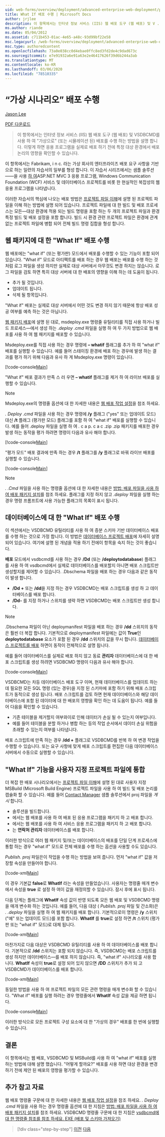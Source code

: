 ```yaml
---
uid: web-forms/overview/deployment/advanced-enterprise-web-deployment/performing-a-what-if-deployment
title: What If 배포 수행 | Microsoft Docs
author: jrjlee
description: 이 항목에서는 인터넷 정보 서비스 (IIS) 웹 배포 도구 (웹 배포) 및 V ...를 사용 하 여 ' what if ' (또는 시뮬레이션 된) 배포를 수행 하는 방법을 설명 합니다.
ms.author: riande
ms.date: 05/04/2012
ms.assetid: c711b453-01ac-4e65-a48c-93d99bf22e58
msc.legacyurl: /web-forms/overview/deployment/advanced-enterprise-web-deployment/performing-a-what-if-deployment
msc.type: authoredcontent
ms.openlocfilehash: 73a0e038cc0d4ebae0ffc8ed3fd2de4c9dad673c
ms.sourcegitcommit: e7e91932a6e91a63e2e46417626f39d6b244a3ab
ms.translationtype: MT
ms.contentlocale: ko-KR
ms.lasthandoff: 03/06/2020
ms.locfileid: "78510335"
---
```

# <a name="performing-a-what-if-deployment"></a>“가상 시나리오” 배포 수행

[Jason Lee](https://github.com/jrjlee)

[PDF 다운로드](https://msdnshared.blob.core.windows.net/media/MSDNBlogsFS/prod.evol.blogs.msdn.com/CommunityServer.Blogs.Components.WeblogFiles/00/00/00/63/56/8130.DeployingWebAppsInEnterpriseScenarios.pdf)

> 이 항목에서는 인터넷 정보 서비스 (IIS) 웹 배포 도구 (웹 배포) 및 VSDBCMD를 사용 하 여 "가상으로" (또는 시뮬레이션 된) 배포를 수행 하는 방법을 설명 합니다. 이렇게 하면 응용 프로그램을 실제로 배포 하기 전에 특정 대상 환경에서 배포 논리의 영향을 확인할 수 있습니다.

이 항목에서는 Fabrikam, i n c. 라는 가상 회사의 엔터프라이즈 배포 요구 사항을 기반으로 하는 일련의 자습서의 일부를 형성 합니다. 이 자습서 시리즈에서는 샘플 솔루션&#x2014;&#x2014;을 사용 [하 여](../web-deployment-in-the-enterprise/the-contact-manager-solution.md)ASP.NET MVC 3 응용 프로그램, Windows Communication Foundation (WCF) 서비스 및 데이터베이스 프로젝트를 비롯 한 현실적인 복잡성의 웹 응용 프로그램을 나타냅니다.

이러한 자습서의 핵심에 나오는 배포 방법은 [프로젝트 파일 이해](../web-deployment-in-the-enterprise/understanding-the-project-file.md)에 설명 된 프로젝트 파일을 이해 하는 방법에 설명 되어 있습니다. 프로젝트 파일에 대 한 빌드 및 배포 프로세스는 모든&#x2014;대상 환경에 적용 되는 빌드 명령을 포함 하는 두 개의 프로젝트 파일과 환경 특정 빌드 및 배포 설정을 포함 합니다. 빌드 시 환경 관련 프로젝트 파일은 환경에 관계 없는 프로젝트 파일에 병합 되어 전체 빌드 명령 집합을 형성 합니다.

## <a name="performing-a-what-if-deployment-for-web-packages"></a>웹 패키지에 대 한 "What If" 배포 수행

웹 배포에는 "what if" (또는 평가판) 모드에서 배포를 수행할 수 있는 기능이 포함 되어 있습니다. "What if" 모드로 아티팩트를 배포 하는 경우 웹 배포는 배포를 수행 하는 것 처럼 로그 파일을 생성 하지만 실제로 대상 서버에서 아무것도 변경 하지는 않습니다. 로그 파일을 검토 하면 특히 대상 서버에 대 한 배포의 영향을 이해 하는 데 도움이 됩니다.

- 추가 될 것입니다.
- 업데이트 됩니다.
- 삭제 될 항목입니다.

"What if" 배포는 실제로 대상 서버에서 어떤 것도 변경 하지 않기 때문에 항상 배포 성공 여부를 예측 하는 것은 아닙니다.

[웹 패키지 배포](../web-deployment-in-the-enterprise/deploying-web-packages.md)에 설명 된 대로, msdeploy.exe 명령줄 유틸리티를 직접 사용 하거나 빌드 프로세스&#x2014;에서 생성 하는 *.deploy .cmd* 파일을 실행 하 여 두 가지 방법으로 웹 배포를 사용 하 여 웹 패키지를 배포할 수 있습니다.

Msdeploy.exe를 직접 사용 하는 경우 명령에 **– whatif** 플래그를 추가 하 여 "what if" 배포를 실행할 수 있습니다. 예를 들어 스테이징 환경에 배포 하는 경우에 발생 하는 결과를 평가 하기 위해 다음과 유사 하 게 Msdeploy.exe 명령이 있습니다.

[!code-console[Main](performing-a-what-if-deployment/samples/sample1.cmd)]

"What if" 배포 결과가 만족 스 러 우면 **– whatif** 플래그를 제거 하 여 라이브 배포를 실행할 수 있습니다.

> [!NOTE]
> Msdeploy.exe의 명령줄 옵션에 대 한 자세한 내용은 [웹 배포 작업 설정](https://technet.microsoft.com/library/dd569089(WS.10).aspx)을 참조 하세요.

*. Deploy .cmd* 파일을 사용 하는 경우 명령에 **/y** 플래그 ("yes" 또는 업데이트 모드) 대신 **/t** 플래그 (평가판 모드) 플래그를 포함 하 여 "what if" 배포를 실행할 수 있습니다. 예를 들어 .deploy 파일을 실행 하 여 *.* c a p. c a c .zip .zip 패키지를 배포한 경우 발생 하는 동작을 평가 하려면 명령이 다음과 유사 해야 합니다.

[!code-console[Main](performing-a-what-if-deployment/samples/sample2.cmd)]

"평가 모드" 배포 결과에 만족 하는 경우 **/t** 플래그를 **/y** 플래그로 바꿔 라이브 배포를 실행할 수 있습니다.

[!code-console[Main](performing-a-what-if-deployment/samples/sample3.cmd)]

> [!NOTE]
> *. .Cmd* 파일을 사용 하는 명령줄 옵션에 대 한 자세한 내용은 [방법: 배포 파일을 사용 하 여 배포 패키지 설치](https://msdn.microsoft.com/library/ff356104.aspx)를 참조 하세요. 플래그를 지정 하지 않고 *.deploy* 파일을 실행 하는 경우 명령 프롬프트에 사용 가능한 플래그의 목록이 표시 됩니다.

## <a name="performing-a-what-if-deployment-for-databases"></a>데이터베이스에 대 한 "What If" 배포 수행

이 섹션에서는 VSDBCMD 유틸리티를 사용 하 여 증분 스키마 기반 데이터베이스 배포를 수행 하는 것으로 가정 합니다. 이 방법은 [데이터베이스 프로젝트 배포](../web-deployment-in-the-enterprise/deploying-database-projects.md)에 자세히 설명 되어 있습니다. 여기에 설명 된 개념을 적용 하기 전에이 항목을 숙지 하는 것이 좋습니다.

**배포** 모드에서 vsdbcmd를 사용 하는 경우 **/Dd** (또는 **/deploytodatabase**) 플래그를 사용 하 여 vsdbcmd에서 실제로 데이터베이스를 배포할지 아니면 배포 스크립트만 생성할지를 제어할 수 있습니다. .Dbschema 파일을 배포 하는 경우 다음과 같은 동작이 발생 합니다.

- **/Dd +** 또는 **/dd**을 지정 하는 경우 VSDBCMD는 배포 스크립트를 생성 하 고 데이터베이스를 배포 합니다.
- **/Dd-** 를 지정 하거나 스위치를 생략 하면 VSDBCMD는 배포 스크립트만 생성 합니다.

> [!NOTE]
> .Dbschema 파일이 아닌 deploymanifest 파일을 배포 하는 경우 **/dd** 스위치의 동작은 훨씬 더 복잡 합니다. 기본적으로 deploymanifest 파일에는 값이 **True**인 **deploytodatabase** 요소가 포함 된 경우 **/dd** 스위치의 값을 무시 합니다. [데이터베이스 프로젝트를 배포](../web-deployment-in-the-enterprise/deploying-database-projects.md) 하면이 동작이 전체적으로 설명 됩니다.

예를 들어 데이터베이스를 실제로 배포 하지 않고 동료 **관리자** 데이터베이스에 대 한 배포 스크립트를 생성 하려면 VSDBCMD 명령이 다음과 유사 해야 합니다.

[!code-console[Main](performing-a-what-if-deployment/samples/sample4.cmd)]

VSDBCMD는 차등 데이터베이스 배포 도구 이며, 현재 데이터베이스를 업데이트 하는 데 필요한 모든 SQL 명령 (있는 경우)을 지정 된 스키마에 포함 하기 위해 배포 스크립트가 동적으로 생성 됩니다. 배포 스크립트를 검토 하면 현재 데이터베이스와 해당 데이터베이스에 포함 된 데이터에 대 한 배포의 영향을 확인 하는 데 도움이 됩니다. 예를 들어 다음을 확인할 수 있습니다.

- 기존 테이블을 제거할지 여부와이로 인해 데이터가 손실 될 수 있는지 여부입니다.
- 예를 들어 테이블을 분할 하거나 병합 하는 등의 작업 순서에서 데이터 손실 위험을 초래할 수 있는지 여부를 나타냅니다.

배포 스크립트에 만족 하는 경우 **/dd +** 플래그로 VSDBCMD를 반복 하 여 변경 작업을 수행할 수 있습니다. 또는 요구 사항에 맞게 배포 스크립트를 편집한 다음 데이터베이스 서버에서 수동으로 실행할 수 있습니다.

## <a name="integrating-what-if-functionality-into-custom-project-files"></a>"What If" 기능을 사용자 지정 프로젝트 파일에 통합

더 복잡 한 배포 시나리오에서는 [프로젝트 파일 이해](../web-deployment-in-the-enterprise/understanding-the-project-file.md)에 설명 된 대로 사용자 지정 MSBuild (Microsoft Build Engine) 프로젝트 파일을 사용 하 여 빌드 및 배포 논리를 캡슐화 할 수 있습니다. 예를 들어 [Contact Manager](../web-deployment-in-the-enterprise/the-contact-manager-solution.md) 샘플 솔루션에서 proj 파일을 *게시* 합니다.

- 솔루션을 빌드합니다.
- 에서는 웹 배포를 사용 하 여 배포 된 응용 프로그램을 패키지 하 고 배포 합니다.
- 에서는 웹 배포를 사용 하 여 서비스 응용 프로그램을 패키지 하 고 배포 합니다.
- 는 **연락처 관리자** 데이터베이스를 배포 합니다.

이러한 방식으로 여러 웹 패키지 및/또는 데이터베이스의 배포를 단일 단계 프로세스에 통합 하는 경우 "what if" 모드로 전체 배포를 수행 하는 옵션을 사용할 수도 있습니다.

*Publish. proj* 파일은이 작업을 수행 하는 방법을 보여 줍니다. 먼저 "what if" 값을 저장할 속성을 만들어야 합니다.

[!code-xml[Main](performing-a-what-if-deployment/samples/sample5.xml)]

이 경우 기본값 **false**로 **WhatIf** 라는 속성을 만들었습니다. 사용자는 명령줄 매개 변수에서 속성을 **true** 로 설정 하 여이 값을 재정의할 수 있습니다. 잠시 후에 표시 됩니다.

다음 단계는 플래그에 **WhatIf** 속성 값이 반영 되도록 모든 웹 배포 및 VSDBCMD 명령을 매개 변수화 하는 것입니다. 예를 들어, 다음 대상 ( *Publish. proj* 파일 및 간소화)은 *. .deploy* 파일을 실행 하 여 웹 패키지를 배포 합니다. 기본적으로이 명령은 **/y** 스위치 ("예" 또는 업데이트 모드)를 포함 합니다. **WhatIf** 를 **true**로 설정 하면 **/t** 스위치 (평가판 또는 "what if" 모드)로 대체 됩니다.

[!code-xml[Main](performing-a-what-if-deployment/samples/sample6.xml)]

마찬가지로 다음 대상은 VSDBCMD 유틸리티를 사용 하 여 데이터베이스를 배포 합니다. 기본적으로 **/dd** 스위치는 포함 되지 않습니다. 즉, VSDBCMD는 배포 스크립트를 생성 하지만 데이터베이스&#x2014;를 배포 하지 않습니다. 즉, "what if" 시나리오를 사용 합니다. **WhatIf** 속성이 **true**로 설정 되어 있지 않으면 **/DD** 스위치가 추가 되 고 VSDBCMD가 데이터베이스를 배포 합니다.

[!code-xml[Main](performing-a-what-if-deployment/samples/sample7.xml)]

동일한 방법을 사용 하 여 프로젝트 파일의 모든 관련 명령을 매개 변수화 할 수 있습니다. "What if" 배포를 실행 하려는 경우 명령줄에서 **WhatIf** 속성 값을 제공 하면 됩니다.

[!code-console[Main](performing-a-what-if-deployment/samples/sample8.cmd)]

이러한 방식으로 모든 프로젝트 구성 요소에 대 한 "가상의 경우" 배포를 한 번에 실행할 수 있습니다.

## <a name="conclusion"></a>결론

이 항목에서는 웹 배포, VSDBCMD 및 MSBuild를 사용 하 여 "what if" 배포를 실행 하는 방법에 대해 설명 했습니다. "어떻게 할까요?" 배포를 사용 하면 대상 환경을 변경 하기 전에 제안 된 배포의 영향을 평가할 수 있습니다.

## <a name="further-reading"></a>추가 참고 자료

웹 배포 명령줄 구문에 대 한 자세한 내용은 [웹 배포 작업 설정](https://technet.microsoft.com/library/dd569089(WS.10).aspx)을 참조 하세요. *. Deploy .cmd* 파일을 사용 하는 경우 명령줄 옵션에 대 한 지침은 [방법: 배포 파일을 사용 하 여 배포 패키지 설치](https://msdn.microsoft.com/library/ff356104.aspx)를 참조 하세요. VSDBCMD 명령줄 구문에 대 한 지침은 [vsdbcmd에 대 한 명령줄 참조를 참조 하세요. EXE (배포 및 스키마 가져오기)](https://msdn.microsoft.com/library/dd193283.aspx)

> [!div class="step-by-step"]
> [이전](advanced-enterprise-web-deployment.md)
> [다음](customizing-database-deployments-for-multiple-environments.md)
